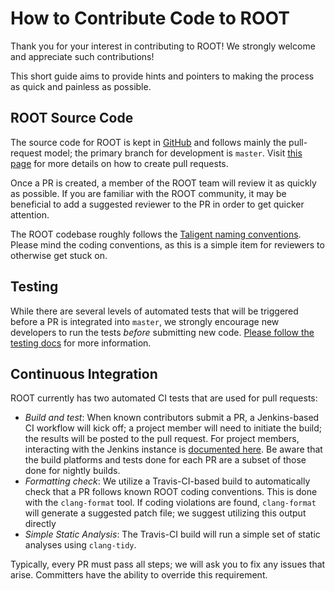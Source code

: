 
How to Contribute Code to ROOT
==============================

Thank you for your interest in contributing to ROOT!  We strongly welcome and appreciate such contributions!

This short guide aims to provide hints and pointers to making the process as quick and painless as possible.

ROOT Source Code
----------------

The source code for ROOT is kept in [GitHub](http://github.com/root-project/root) and follows mainly the pull-request model;
the primary branch for development is `master`.
Visit [this page](https://root.cern.ch/integrating-github-pull-request-root-repository) for more details on how to
create pull requests.

Once a PR is created, a member of the ROOT team will review it as quickly as possible.  If you are familiar with the
ROOT community, it may be beneficial to add a suggested reviewer to the PR in order to get quicker attention.

The ROOT codebase roughly follows the [Taligent naming conventions](https://root.cern.ch/coding-conventions).  Please
mind the coding conventions, as this is a simple item for reviewers to otherwise get stuck on.

Testing
-------

While there are several levels of automated tests that will be triggered before a PR is integrated into `master`, we
strongly encourage new developers to run the tests _before_ submitting new code.  [Please follow the testing docs](https://root.cern.ch/run-tests)
for more information.

Continuous Integration
----------------------

ROOT currently has two automated CI tests that are used for pull requests:
- *Build and test*: When known contributors submit a PR, a Jenkins-based CI workflow will kick off; a project member will need to initiate the build; the results will be posted to the pull request. For project members, interacting with the Jenkins instance is [documented here](https://github.com/phsft-bot/build-configuration/blob/master/README.md). Be aware that the build platforms and tests done for each PR are a subset of those done for nightly builds.
- *Formatting check*: We utilize a Travis-CI-based build to automatically check that a PR follows known ROOT coding conventions.  This is done with the `clang-format` tool.  If coding violations are found, `clang-format` will generate a suggested patch file; we suggest utilizing this output directly
- *Simple Static Analysis*: The Travis-CI build will run a simple set of static analyses using `clang-tidy`.

Typically, every PR must pass all steps; we will ask you to fix any issues that arise.  Committers have the ability to override this requirement.
